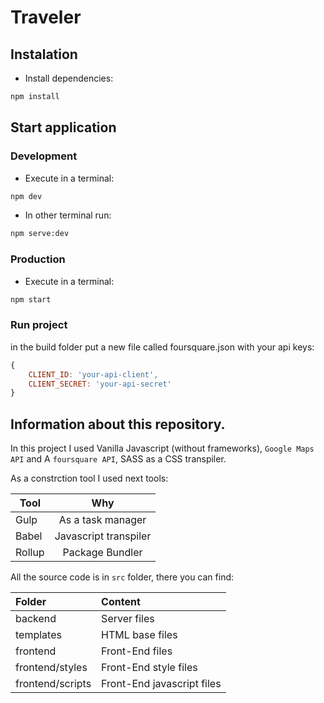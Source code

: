 
# Traveler

## Instalation

* Install dependencies:
```bash
npm install
```

## Start application

### Development

* Execute in a terminal:
```bash
npm dev
```

* In other terminal run:
```bash
npm serve:dev
```

### Production

* Execute in a terminal:
```bash
npm start
```

### Run project
in the build folder put a new file called foursquare.json with your api keys:
```javascript
{
    CLIENT_ID: 'your-api-client',
    CLIENT_SECRET: 'your-api-secret'
}

```

## Information about this repository.

In this project I used Vanilla Javascript (without frameworks), `Google Maps API` and A `foursquare API`, SASS as a CSS transpiler.

As a constrction tool I used next tools:

| Tool          | Why                  |
| ------------- |:--------------------:|
| Gulp          | As a task manager    |
| Babel         | Javascript transpiler|
| Rollup        | Package Bundler      |

All the source code is in `src` folder, there you can find:

| Folder         | Content                  |
|:---------------|:-------------------------|
|backend         |Server files              |
|templates       |HTML base files           |
|frontend        |Front-End files           |
|frontend/styles |Front-End style files     |
|frontend/scripts|Front-End javascript files|
